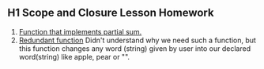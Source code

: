 H1 Scope and Closure Lesson Homework
---
1. [Function that implements partial sum.](https://github.com/AraAnahit/Closure_Homework_6/blob/Closure_Homework_6/partial_sum.js) 
2. [Redundant function](https://github.com/AraAnahit/Closure_Homework_6/blob/Closure_Homework_6/redundunt.js)
Didn't understand why we need such a function, but this function changes any word (string) given by user into our declared word(string) like apple, pear or "".